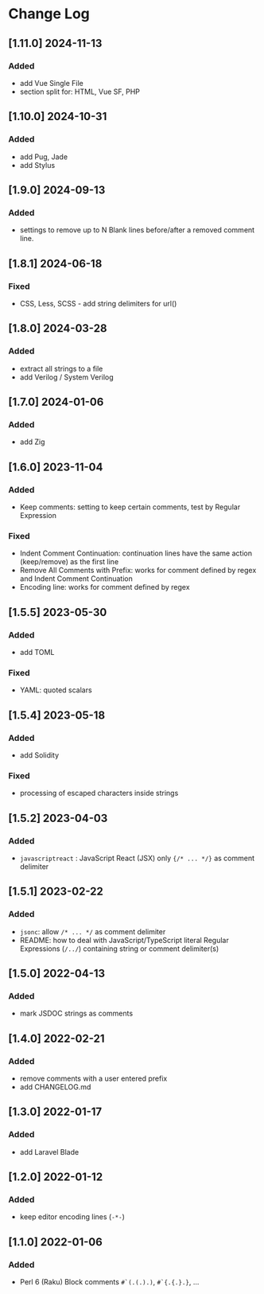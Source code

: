 # Change Log

## [1.11.0] 2024-11-13
### Added
- add Vue Single File
- section split for: HTML, Vue SF, PHP

## [1.10.0] 2024-10-31
### Added
- add Pug, Jade
- add Stylus

## [1.9.0] 2024-09-13
### Added
- settings to remove up to N Blank lines before/after a removed comment line.

## [1.8.1] 2024-06-18
### Fixed
- CSS, Less, SCSS - add string delimiters for url()

## [1.8.0] 2024-03-28
### Added
- extract all strings to a file
- add Verilog / System Verilog

## [1.7.0] 2024-01-06
### Added
- add Zig

## [1.6.0] 2023-11-04
### Added
- Keep comments: setting to keep certain comments, test by Regular Expression
### Fixed
- Indent Comment Continuation: continuation lines have the same action (keep/remove) as the first line
- Remove All Comments with Prefix: works for comment defined by regex and Indent Comment Continuation
- Encoding line: works for comment defined by regex

## [1.5.5] 2023-05-30
### Added
- add TOML
### Fixed
- YAML: quoted scalars

## [1.5.4] 2023-05-18
### Added
- add Solidity
### Fixed
- processing of escaped characters inside strings

## [1.5.2] 2023-04-03
### Added
- `javascriptreact` : JavaScript React (JSX) only `{/* ... */}` as comment delimiter

## [1.5.1] 2023-02-22
### Added
- `jsonc`: allow `/* ... */` as comment delimiter
- README: how to deal with JavaScript/TypeScript literal Regular Expressions (`/../`) containing string or comment delimiter(s)

## [1.5.0] 2022-04-13
### Added
- mark JSDOC strings as comments

## [1.4.0] 2022-02-21
### Added
- remove comments with a user entered prefix
- add CHANGELOG.md

## [1.3.0] 2022-01-17
### Added
- add Laravel Blade

## [1.2.0] 2022-01-12
### Added
- keep editor encoding lines (`-*-`)

## [1.1.0] 2022-01-06
### Added
- Perl 6 (Raku) Block comments <code>#\`(.(.).)</code>, <code>#\`{.{.}.}</code>, ...
